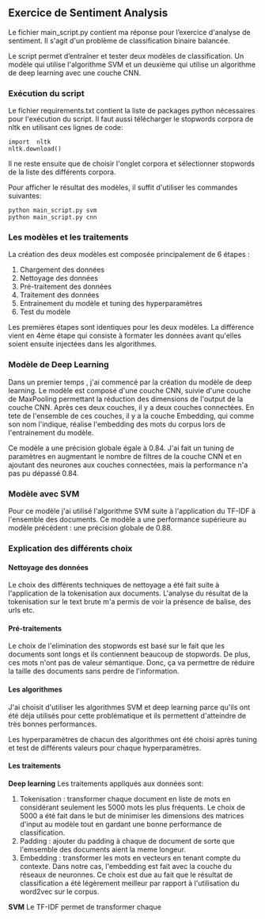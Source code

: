 ## Exercice de Sentiment Analysis
 Le fichier main_script.py contient ma réponse pour l’exercice d'analyse de sentiment. Il s'agit d'un problème de classification binaire balancée.

Le script permet d’entraîner et tester deux modèles de classification. Un modèle qui utilise l'algorithme SVM et un deuxième qui utilise un algorithme de deep learning avec une couche CNN.

### Exécution du script
Le fichier requirements.txt contient la liste de packages python nécessaires pour l'exécution du script. Il faut aussi télécharger le stopwords corpora de nltk en utilisant ces lignes de code:
 ````
 import  nltk
 nltk.download()
````
Il ne reste ensuite que de choisir l'onglet corpora et sélectionner stopwords de la liste des différents corpora.

Pour afficher le résultat des modèles, il suffit d'utiliser les commandes suivantes:
````
python main_script.py svm
python main_script.py cnn
````

### Les modèles et les traitements
La création des deux modèles est composée principalement de 6 étapes : 

 1. Chargement des données
 2. Nettoyage des données
 3. Pré-traitement des données
 4. Traitement des données
 5. Entrainement du modèle et tuning des hyperparamètres
 6. Test du modèle

Les premières étapes sont identiques pour les deux modèles. La différence vient en 4ème étape qui consiste à formater les données avant qu'elles soient ensuite injectées dans les algorithmes.

### Modèle de Deep Learning
Dans un premier temps , j'ai commencé par la création du modèle de deep learning. Le modèle est composé d'une couche CNN, suivie d'une couche de MaxPooling permettant la réduction des dimensions de l'output de la couche CNN. Après ces deux couches, il y a deux couches connectées. En tete de l'ensemble de ces couches, il y a la couche Embedding, qui comme son nom l'indique, réalise l'embedding des mots du corpus lors de l'entrainement du modèle.

Ce modèle a une précision globale égale à 0.84.  J'ai fait un tuning de paramètres en augmentant le nombre de filtres de la couche CNN et en ajoutant des neurones aux couches connectées, mais la performance n'a pas pu dépassé 0.84.

### Modèle avec SVM
Pour ce modèle j'ai utilisé l'algorithme SVM suite à l'application du TF-IDF à l'ensemble des documents. Ce modèle a une performance supérieure au modèle précédent : une précision globale de 0.88. 

### Explication des différents choix 

#### Nettoyage des données

Le choix des différents techniques de nettoyage a été fait suite à l'application de la tokenisation aux documents. L'analyse du résultat de la tokenisation sur le text brute m'a permis de voir la présence de balise, des urls etc.

#### Pré-traitements

Le choix de l'elimination des stopwords est basé sur le fait que les documents sont longs et ils contiennent beaucoup de stopwords. De plus, ces mots n'ont pas de valeur sémantique. Donc, ça va permettre de réduire la taille des documents sans perdre de l'information.

#### Les algorithmes

J'ai choisit d'utiliser les algorithmes SVM et deep learning parce qu'ils ont été déja utilisés pour cette problématique et ils permettent d'atteindre de très bonnes performances.

Les hyperparamètres de chacun des algorithmes ont été choisi après tuning et test de différents valeurs pour chaque hyperparamètres.

#### Les traitements

**Deep learning**
Les traitements appliqués aux données sont:

 1. Tokenisation : transformer chaque document en liste de mots en considérant seulement les 5000 mots les plus fréquents. Le choix de 5000 a été fait dans le but de minimiser les dimensions des matrices d'input au modèle tout en gardant une bonne performance de classification. 
 2. Padding : ajouter du padding à chaque de document de sorte que l'emsemble des documents aient la meme longeur.
 3. Embedding : transformer les mots en vecteurs en tenant compte du contexte. Dans notre cas, l'embedding est fait avec la couche du réseaux de neuronnes. Ce choix est due au fait que le résultat de classification a été légèrement meilleur par rapport à l'utilisation du word2vec sur le corpus.

 **SVM**
Le TF-IDF permet de transformer chaque  